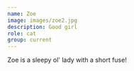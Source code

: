 ```yaml
---
name: Zoe
image: images/zoe2.jpg
description: Good girl
role: cat
group: current
---
```


Zoe is a sleepy ol' lady with a short fuse!